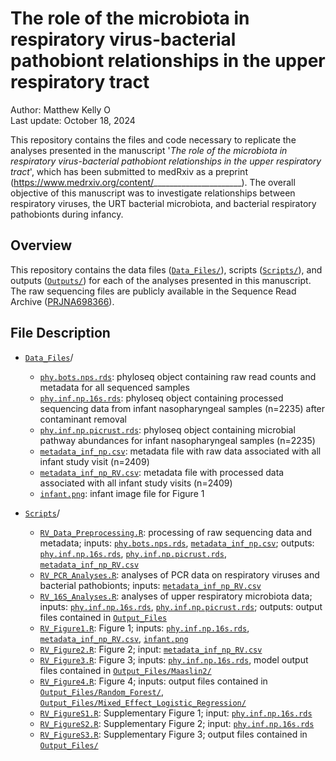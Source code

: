 # The role of the microbiota in respiratory virus-bacterial pathobiont relationships in the upper respiratory tract

Author: Matthew Kelly <a href="https://orcid.org/0000-0001-8819-2315" target="orcid.widget" rel="noopener noreferrer" style="vertical-align:top;"><img src="https://orcid.org/sites/default/files/images/orcid_16x16.png" style="width:1em;margin-right:.5em;" alt="ORCID iD icon"></a>  
Last update: October 18, 2024

This repository contains the files and code necessary to replicate the analyses presented in the manuscript '_The role of the microbiota in respiratory virus-bacterial pathobiont relationships in the upper respiratory tract_', which has been submitted to medRxiv as a preprint (https://www.medrxiv.org/content/______________________). The overall objective of this manuscript was to investigate relationships between respiratory viruses, the URT bacterial microbiota, and bacterial respiratory pathobionts during infancy. 

## Overview

This repository contains the data files ([`Data_Files/`](Data_Files/)), scripts ([`Scripts/`](Scripts/)), and outputs ([`Outputs/`](Outputs/)) for each of the analyses presented in this manuscript. The raw sequencing files are publicly available in the Sequence Read Archive ([PRJNA698366](https://www.ncbi.nlm.nih.gov/sra/?term=PRJNA698366)). 

## File Description

- [`Data_Files`](Data_Files/)/

  - [`phy.bots.nps.rds`](Data_Files/phy.bots.nps.rds): phyloseq object containing raw read counts and metadata for all sequenced samples
  - [`phy.inf.np.16s.rds`](Data_Files/phy.inf.np.16s.rds): phyloseq object containing processed sequencing data from infant nasopharyngeal samples (n=2235) after contaminant removal
  - [`phy.inf.np.picrust.rds`](Data_Files/phy.inf.np.picrust.rds): phyloseq object containing microbial pathway abundances for infant nasopharyngeal samples (n=2235) 
  - [`metadata_inf_np.csv`](Data_Files/metadata_inf_np.csv): metadata file with raw data associated with all infant study visit (n=2409)
  - [`metadata_inf_np_RV.csv`](Data_Files/metadata_inf_np_RV.csv): metadata file with processed data associated with all infant study visits (n=2409)
  - [`infant.png`](Data_Files/infant.png): infant image file for Figure 1

- [`Scripts`](Scripts/)/

  - [`RV_Data_Preprocessing.R`](Scripts/RV_Data_Preprocessing.R): processing of raw sequencing data and metadata; inputs: [`phy.bots.nps.rds`](Data_Files/phy.bots.nps.rds), [`metadata_inf_np.csv`](Data_Files/metadata_inf_np.csv); outputs: [`phy.inf.np.16s.rds`](Data_Files/phy.inf.np.16s.rds), [`phy.inf.np.picrust.rds`](Data_Files/phy.inf.np.picrust.rds), [`metadata_inf_np_RV.csv`](Data_Files/metadata_inf_np_RV.csv)
  - [`RV_PCR_Analyses.R`](Scripts/RV_PCR_Analyses.R): analyses of PCR data on respiratory viruses and bacterial pathobionts; inputs: [`metadata_inf_np_RV.csv`](Data_Files/metadata_inf_np_RV.csv)
  - [`RV_16S_Analyses.R`](Scripts/RV_16S_Analyses.R): analyses of upper respiratory microbiota data; inputs: [`phy.inf.np.16s.rds`](Data_Files/phy.inf.np.16s.rds), [`phy.inf.np.picrust.rds`](Data_Files/phy.inf.np.picrust.rds); outputs: output files contained in [`Output_Files`](Output_Files/)
  - [`RV_Figure1.R`](Scripts/RV_Figure1.R): Figure 1; inputs: [`phy.inf.np.16s.rds`](Data_Files/phy.inf.np.16s.rds), [`metadata_inf_np_RV.csv`](Data_Files/metadata_inf_np_RV.csv), [`infant.png`](Data_Files/infant.png)
  - [`RV_Figure2.R`](Scripts/RV_Figure2.R): Figure 2; input: [`metadata_inf_np_RV.csv`](Data_Files/metadata_inf_np_RV.csv)
  - [`RV_Figure3.R`](Scripts/RV_Figure3.R): Figure 3; inputs: [`phy.inf.np.16s.rds`](Data_Files/phy.inf.np.16s.rds), model output files contained in [`Output_Files/Maaslin2/`](Output_Files/Maaslin2/)
  - [`RV_Figure4.R`](Scripts/RV_Figure4.R): Figure 4; inputs: output files contained in [`Output_Files/Random_Forest/`](Output_Files/Random_Forest/), [`Output_Files/Mixed_Effect_Logistic_Regression/`](Output_Files/Mixed_Effect_Logistic_Regression/)
  - [`RV_FigureS1.R`](Scripts/RV_FigureS1.R): Supplementary Figure 1; input: [`phy.inf.np.16s.rds`](Data_Files/phy.inf.np.16s.rds)
  - [`RV_FigureS2.R`](Scripts/RV_FigureS2.R): Supplementary Figure 2; input: [`phy.inf.np.16s.rds`](Data_Files/phy.inf.np.16s.rds)
  - [`RV_FigureS3.R`](Scripts/RV_FigureS3.R): Supplementary Figure 3; output files contained in [`Output_Files/`](Output_Files/)
